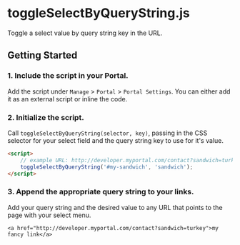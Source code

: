 # toggleSelectByQueryString.js

Toggle a select value by query string key in the URL.

## Getting Started

### 1. Include the script in your Portal.

Add the script under `Manage` > `Portal` > `Portal Settings`. You can either add it as an external script or inline the code.

### 2. Initialize the script.

Call `toggleSelectByQueryString(selector, key)`, passing in the CSS selector for your select field and the query string key to use for it's value.

```html
<script>
	// example URL: http://developer.myportal.com/contact?sandwich=turkey
	toggleSelectByQueryString('#my-sandwich', 'sandwich');
</script>
```

### 3. Append the appropriate query string to your links.

Add your query string and the desired value to any URL that points to the page with your select menu.

```
<a href="http://developer.myportal.com/contact?sandwich=turkey">my fancy link</a>
```
